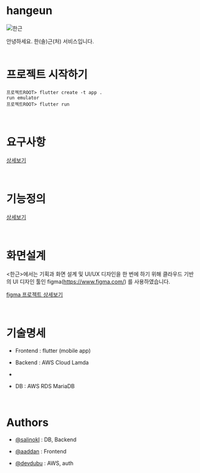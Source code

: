 # hangeun
![한근](https://dureupso.co.kr/web/product/big/201903/ca190482b0ce87a936347ee41e076404.jpg)

안녕하세요. 한(솔)근(처) 서비스입니다.
<br/>
<br/>
# 프로젝트 시작하기
```
프로젝트ROOT> flutter create -t app .
run emulator
프로젝트ROOT> flutter run
```

<br/>

# 요구사항
[상세보기](doc/request.md)

<br/>

# 기능정의
[상세보기](doc/features.md)

<br/>

# 화면설계
<한근>에서는 기획과 화면 설계 및 UI/UX 디자인을 한 번에 하기 위해 클라우드 기반의 UI 디자인 툴인 figma(https://www.figma.com/) 를 사용하였습니다.

[figma 프로젝트 상세보기](https://www.figma.com/file/acVWbYPwHTIuAoKz9xbNKA/%ED%95%9C%EA%B7%BC%EB%AA%A8%EB%B0%94%EC%9D%BCApp?type=design&node-id=0%3A1&mode=design&t=vdy6JljiAoDmHELE-1)

<br/>

# 기술명세
- Frontend : flutter (mobile app)

- Backend : AWS Cloud Lamda
- 
- DB : AWS RDS MariaDB

<br/>

# Authors
- [@salinokl](https://github.com/salinokl) : DB, Backend

- [@aaddan](https://github.com/aaddan) : Frontend

- [@devdubu](https://github.com/devdubu) : AWS, auth

